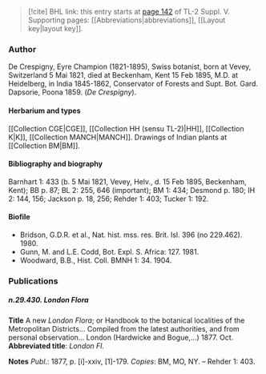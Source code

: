 > [!cite] BHL link: this entry starts at [page 142](https://www.biodiversitylibrary.org/item/103833#page/154/mode/1up) of TL-2 Suppl. V.
> Supporting pages: [[Abbreviations|abbreviations]], [[Layout key|layout key]].

### Author

De Crespigny, Eyre Champion (1821-1895), Swiss botanist, born at Vevey, Switzerland 5 Mai 1821, died at Beckenham, Kent 15 Feb 1895, M.D. at Heidelberg, in India 1845-1862, Conservator of Forests and Supt. Bot. Gard. Dapsorie, Poona 1859. (*De Crespigny*).

#### Herbarium and types

[[Collection CGE|CGE]], [[Collection HH (sensu TL-2)|HH]], [[Collection K|K]], [[Collection MANCH|MANCH]]. Drawings of Indian plants at [[Collection BM|BM]].

#### Bibliography and biography

Barnhart 1: 433 (b. 5 Mai 1821, Vevey, Helv., d. 15 Feb 1895, Beckenham, Kent); BB p. 87; BL 2: 255, 646 (important); BM 1: 434; Desmond p. 180; IH 2: 144, 156; Jackson p. 18, 256; Rehder 1: 403; Tucker 1: 192.

#### Biofile

- Bridson, G.D.R. et al., Nat. hist. mss. res. Brit. Isl. 396 (no 229.462). 1980.
- Gunn, M. and L.E. Codd, Bot. Expl. S. Africa: 127. 1981.
- Woodward, B.B., Hist. Coll. BMNH 1: 34. 1904.

### Publications

##### n.29.430. London Flora

**Title**
A new *London Flora*; or Handbook to the botanical localities of the Metropolitan Districts... Compiled from the latest authorities, and from personal observation... London (Hardwicke and Bogue,...) 1877. Oct.
**Abbreviated title**: *London Fl.*

**Notes**
*Publ*.: 1877, p. \[i\]-xxiv, \[1\]-179. *Copies*: BM, MO, NY. – Rehder 1: 403.

